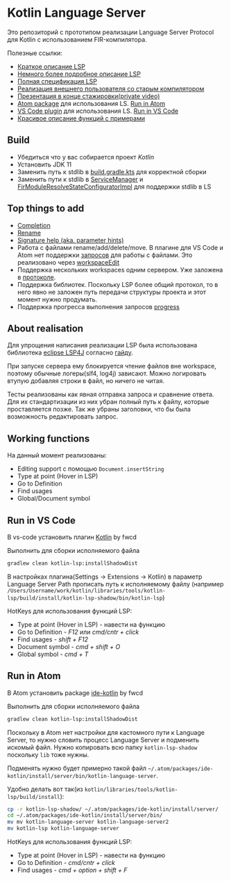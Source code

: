 # Kotlin Language Server
Это репозиторий с прототипом реализации Language Server Protocol для Kotlin с использованием FIR-компилятора.


Полезные ссылки:

* [Краткое описание LSP](https://microsoft.github.io/language-server-protocol/overviews/lsp/overview/)
* [Немного более подробное описание LSP]()
* [Полная спецификация LSP](https://microsoft.github.io/language-server-protocol/specifications/specification-current/)
* [Реализация внешнего пользователя со старым компилятором](https://github.com/fwcd/kotlin-language-server)
* [Презентация в конце стажировки(private video)](https://youtu.be/EjCGpHiuzes?t=1147)
* [Atom package](https://github.com/fwcd/atom-ide-kotlin) для использования LS. [Run in Atom]()
* [VS Code plugin](https://github.com/fwcd/vscode-kotlin) для использования LS. [Run in VS Code]()
* [Красивое описание функций с примерами](https://scalameta.org/metals/docs/)

## Build
* Убедиться что у вас собирается проект *Kotlin*
* Установить JDK 11
* Заменить путь к stdlib в [build.gradle.kts]() для корректной сборки
* Заменить пути к stdlib в [ServiceManager]() и [FirModuleResolveStateConfiguratorImpl]() для поддержки stdlib в LS

## Top things to add
* [Completion](https://microsoft.github.io/language-server-protocol/specifications/specification-3-17/#textDocument_completion)
* [Rename](https://microsoft.github.io/language-server-protocol/specifications/specification-current/#textDocument_rename)
* [Signature help (aka. parameter hints)](https://microsoft.github.io/language-server-protocol/specifications/specification-current/#textDocument_signatureHelp)
* Работа с файлами rename/add/delete/move. 
В плагине для VS Code и Atom нет поддержки [запросов](https://microsoft.github.io/language-server-protocol/specifications/specification-3-17/#workspace_willCreateFiles) для работы с файлами.
Это реализовано через [workspaceEdit](https://microsoft.github.io/language-server-protocol/specifications/specification-3-17/#workspaceEdit)
* Поддержка нескольких workspaces одним сервером. Уже заложена в [протоколе](https://microsoft.github.io/language-server-protocol/specifications/specification-current/#workspace_workspaceFolders). 
* Поддержка библиотек. Поскольку LSP более общий протокол, то в него явно не заложен путь передачи структуры проекта и этот момент нужно продумать.  
* Поддержка прогресса выполнения запросов [progress](https://microsoft.github.io/language-server-protocol/specifications/specification-3-17/#workDoneProgress)

## About realisation
Для упрощения написания реализации LSP была использована библиотека [eclipse LSP4J](https://github.com/eclipse/lsp4j) 
согласно [гайду](https://github.com/eclipse/lsp4j/blob/master/documentation/README.md).

При запуске сервера ему блокируется чтение файлов вне workspace, поэтому обычные логеры(slf4, log4j) зависают. 
Можно логировать втупую добавляя строки в файл, но ничего не читая.

Тесты реализованы как явная отправка запроса и сравнение ответа. 
Для их стандартизации из них убран полный путь к файлу, которые проставляется позже.
Так же убраны заголовки, что бы была возможность редактировать запрос.

## Working functions
На данный момент реализованы:
* Editing support с помощью `Document.insertString`
* Type at point (Hover in LSP)
* Go to Definition
* Find usages
* Global/Document symbol

## Run in VS Code
В vs-code установить плагин [Kotlin](https://github.com/fwcd/vscode-kotlin) by fwcd

Выполнить для сборки исполняемого файла
```bash
gradlew clean kotlin-lsp:installShadowDist
```

В настройках плагина(Settings -> Extensions -> Kotlin) в параметр Language Server Path прописать путь к исполняемому файлу (например `/Users/Username/work/kotlin/libraries/tools/kotlin-lsp/build/install/kotlin-lsp-shadow/bin/kotlin-lsp`)

HotKeys для использования функций LSP:
* Type at point (Hover in LSP) - навести на функцию
* Go to Definition - _F12_ или _cmd/cntr + click_
* Find usages - _shift + F12_
* Document symbol - _cmd + shift + O_
* Global symbol - _cmd + T_

## Run in Atom
В Atom установить package [ide-kotlin]((https://github.com/fwcd/atom-ide-kotlin)) by fwcd

Выполнить для сборки исполняемого файла
```bash
gradlew clean kotlin-lsp:installShadowDist
```

Поскольку в Atom нет настройки для кастомного пути к Language Server, то нужно словить процесс Language Server и подменить искомый файл.
Нужно копировать всю папку `kotlin-lsp-shadow` поскольку `lib` тоже нужны.

Подменять нужно будет примерно такой файл `~/.atom/packages/ide-kotlin/install/server/bin/kotlin-language-server`.

Удобно делать вот так(из `kotlin/libraries/tools/kotlin-lsp/build/install`): 
```bash
cp -r kotlin-lsp-shadow/ ~/.atom/packages/ide-kotlin/install/server/
cd ~/.atom/packages/ide-kotlin/install/server/bin/
mv mv kotlin-language-server kotlin-language-server2
mv kotlin-lsp kotlin-language-server
```

HotKeys для использования функций LSP:
* Type at point (Hover in LSP) - навести на функцию
* Go to Definition - _cmd/cntr + click_
* Find usages - _cmd + option + shift + F_